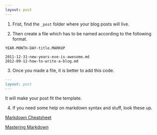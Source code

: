 ```yaml
---
layout: post
---
```


1. Frist, find the `_post` folder where your blog posts will live.

2. Then create a file which has to be named according to the following format.

```
YEAR-MONTH-DAY-title.MARKUP
```

```
2011-12-31-new-years-eve-is-awesome.md
2012-09-12-how-to-write-a-blog.md
```

3. Once you made a file, it is better to add this code.

```markdown
---
layout: post
---
```

It will make your post fit the template.

4. If you need some help on markdown syntax and stuff, look these up.

[Markdown Cheatsheet](https://github.com/adam-p/markdown-here/wiki/Markdown-Cheatsheet)

[Mastering Markdown](https://guides.github.com/features/mastering-markdown/)
